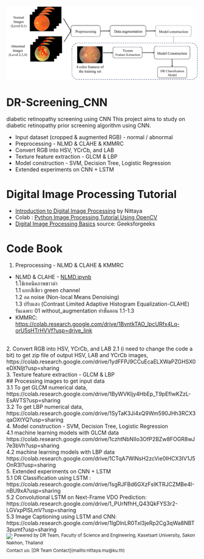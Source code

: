 <!--![alt text](https://github.com/nittaya2mu/DR-Screening_CNN/blob/main/kuse_startup_logo.jpg?raw=true,width=150)-->
<p align="center"><img src="https://github.com/nittaya2mu/DR-Screening_CNN/blob/main/figure1.png" /></p>

# DR-Screening_CNN
diabetic retinopathy screening using CNN
This project aims to study on diabetic retinopathy prior screening algorithm using CNN.
  * Input dataset (cropped & augmented RGB) - normal / abnormal
  * Preprocessing - NLMD & CLAHE & KMMRC
  * Convert RGB into HSV, YCrCb, and LAB
  * Texture feature extraction - GLCM & LBP
  * Model construction - SVM, Decision Tree, Logistic Regression
  * Extended experiments on CNN + LSTM

# Digital Image Processing Tutorial
 * [Introduction to Digital Image Processing](https://drive.google.com/file/d/1QzgfdkCQlCbBt8BiCMCFtCJGu3SnkKVf/view?usp=drive_link) by Nittaya
 * Colab : [Python Image Processing Tutorial Using OpenCV](https://colab.research.google.com/drive/1zW4fspYezZ4VIdg0B4y00tNdZtS6hiXu?usp=sharing)
 * [Digital Image Processing Basics](https://www.geeksforgeeks.org/digital-image-processing-basics/) source: Geeksforgeeks
# Code Book
  1. Preprocessing - NLMD & CLAHE & KMMRC
  * NLMD & CLAHE - [NLMD.ipynb](https://colab.research.google.com/drive/1pVrIlJivOdYuuLe_y5XA3nGy937iMXtO?usp=sharing)<br />
    1.ใช้เทคนิคภาพขาวดำ<br />
      1.1 แยกสีเขียว green channel<br />
      1.2 ลด noise (Non-local Means Denoising)<br />
      1.3 ปรับแสง (Contrast Limited Adaptive Histogram Equalization-CLAHE)<br />
      รันเฉพาะ 01 without_augmentation ทำขั้นตอน 1.1-1.3
  * KMMRC:
https://colab.research.google.com/drive/1BvntkTAO_IpcURfx4Lq-orU5sHTrHVVf?usp=drive_link
  <br />
    2. Convert RGB into HSV, YCrCb, and LAB
      2.1 (i need to change the code a bit)
          to get zip file of output HSV, LAB and YCrCb images,
https://colab.research.google.com/drive/1ydFFPJ9CCuEcaELXWaPZGHSX0eDXNIjt?usp=sharing
  <br />
    3. Texture feature extraction - GLCM & LBP
<br />
    ## Processing images to get input data
<br />
    3.1 To get GLCM numerical data, 
https://colab.research.google.com/drive/1ByWVKljy4HbEp_T9pEflwKZzL-EsAVTS?usp=sharing
      <br />
      3.2 To get LBP numerical data, 
https://colab.research.google.com/drive/1SyTaK3Ji4xQ9Wm590JHh3RCX3qaOXtYQ?usp=sharing
<br />
   4. Model construction - SVM, Decision Tree, Logistic Regression
   <br />
      4.1 machine learning models with GLCM data 
https://colab.research.google.com/drive/1czhtNbNIIo3OfP2BZw8FOGR8wJ7e3bVh?usp=sharing
      <br />
      4.2 machine learning models with LBP data
https://colab.research.google.com/drive/1CTqA7WlNsH2zcVie0IHCX3IV1J5OnR3I?usp=sharing
<br />
   5. Extended experiments on CNN + LSTM
   <br />
      5.1 DR Classification using LSTM :
https://colab.research.google.com/drive/1sgRJFBd6GXzFsIKTRJCZMBe4I-nBU9xA?usp=sharing
<br />
      5.2 Convolutional LSTM on Next-Frame VDO Prediction:
https://colab.research.google.com/drive/1_PUrNfhH_Q43QkFYS3r2-LGVxpPlSLmV?usp=sharing
      <br />
      5.3 Image Captioning using LSTM and CNN:
https://colab.research.google.com/drive/1IgDlnLR0Txl3jeRp2Cg3qWa8NBT3pumt?usp=sharing

<br />
<img src="https://th.bing.com/th/id/R.b1993d56b9eca21776b32cb3f175b58f?rik=bMtsN7cSPcBJxw&riu=http%3a%2f%2flocnguyen.com.au%2fwp-content%2fuploads%2f2015%2f12%2fPage-Break.png&ehk=zruL%2f8GBWo7gw6rqEZi4hh8B7EToMPDcCof39ly%2bJdg%3d&risl=&pid=ImgRaw&r=0" height="50" />
<sup>Powered by DR Team, Faculty of Science and Engineering, Kasetsart University, Sakon Nakhon, Thailand</sup><br />
<sup>Contact us: [DR Team Contact](mailto:nittaya.mu@ku.th)</sup>
